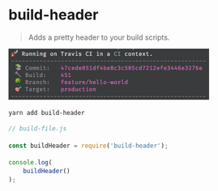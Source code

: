 # build-header

> Adds a pretty header to your build scripts.

![example](./example.png)

```sh
yarn add build-header
```

```js
// build-file.js

const buildHeader = require('build-header');

console.log(
    buildHeader()
);
```